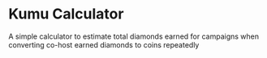 # Kumu Calculator
A simple calculator to estimate total diamonds earned for campaigns when converting co-host earned diamonds to coins repeatedly
